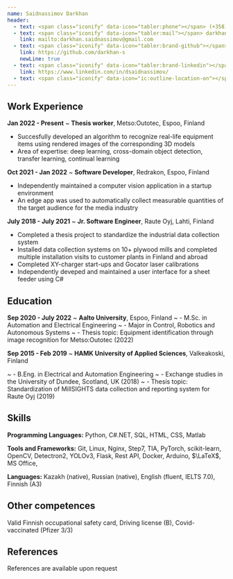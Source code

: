 ```yaml
---
name: Saidnassimov Darkhan
header:
  - text: <span class="iconify" data-icon="tabler:phone"></span> (+358) 46 550 32 34
  - text: <span class="iconify" data-icon="tabler:mail"></span> darkhan.saidnassimov@gmail.com
    link: mailto:darkhan.saidnassimov@gmail.com
  - text: <span class="iconify" data-icon="tabler:brand-github"></span> darkhan-s
    link: https://github.com/darkhan-s
    newLine: true
  - text: <span class="iconify" data-icon="tabler:brand-linkedin"></span> dsaidnassimov
    link: https://www.linkedin.com/in/dsaidnassimov/
  - text: <span class="iconify" data-icon="ic:outline-location-on"></span> 00370 Helsinki, Finland
---
```




## Work Experience

**Jan 2022 - Present**
  ~ **Thesis worker**, Metso:Outotec, Espoo, Finland
- Succesfully developed an algorithm to recognize real-life equipment items using rendered images of the corresponding 3D models
- Area of expertise: deep learning, cross-domain object detection, transfer learning, continual learning


**Oct 2021 - Jan 2022**
  ~ **Software Developer**, Redrakon, Espoo, Finland
- Independently maintained a computer vision application in a startup environment
- An edge app was used to automatically collect measurable quantities of the target audience for the media industry


**July 2018 - July 2021**
  ~ **Jr. Software Engineer**, Raute Oyj, Lahti, Finland
- Completed a thesis project to standardize the industrial data collection system
- Installed data collection systems on 10+ plywood mills and completed multiple installation visits to customer plants in Finland and abroad
- Completed XY-charger start-ups and Gocator laser calibrations
- Independently deveped and maintained a user interface for a sheet feeder using C#

## Education
**Sep 2020 - July 2022**
  ~ **Aalto University**, Espoo, Finland
  ~ - M.Sc. in Automation and Electrical Engineering
  ~ - Major in Control, Robotics and Autonomous Systems
  ~ - Thesis topic: Equipment identification through image recognition for Metso:Outotec (2022) 

**Sep 2015 - Feb 2019**
  ~ **HAMK University of Applied Sciences**, Valkeakoski, Finland

  ~ - B.Eng. in Electrical and Automation Engineering
  ~ - Exchange studies in the University of Dundee, Scotland, UK (2018)
  ~ - Thesis topic: Standardization of MillSIGHTS data collection and reporting system for Raute Oyj (2019)


## Skills

**Programming Languages:** <span class="iconify" data-icon="vscode-icons:file-type-python"></span>Python, <span class="iconify" data-icon="vscode-icons:file-type-csproj"></span>C#.NET, <span class="iconify" data-icon="vscode-icons:file-type-sql"></span>SQL, <span class="iconify" data-icon="vscode-icons:file-type-html"></span>HTML, <span class="iconify" data-icon="vscode-icons:file-type-css"></span>CSS, <span class="iconify" data-icon="vscode-icons:file-type-matlab"></span>Matlab

**Tools and Frameworks:** <span class="iconify" data-icon="vscode-icons:file-type-git"></span>Git, Linux, <span class="iconify" data-icon="vscode-icons:file-type-nginx"></span>Nginx, Step7, TIA, PyTorch, scikit-learn, OpenCV, Detectron2, YOLOv3, Flask, Rest API, <span class="iconify" data-icon="vscode-icons:file-type-docker2"></span>Docker, <span class="iconify" data-icon="vscode-icons:file-type-arduino"></span>Arduino, $\LaTeX$, <span class="iconify" data-icon="vscode-icons:file-type-word"></span>MS Office,

**Languages:** Kazakh (native), Russian (native), English (fluent, IELTS 7.0), Finnish (A3)

## Other competences

Valid Finnish occupational safety card, Driving license (B), Covid-vaccinated (Pfizer 3/3)

## References
References are available upon request
